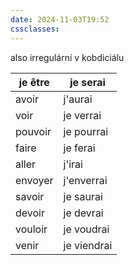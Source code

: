 ```yaml
---
date: 2024-11-03T19:52
cssclasses:
---
```

also irregulární v kobdiciálu

| je être | je serai    |
| ------- | ----------- |
| avoir   | j'aurai     |
| voir    | je verrai   |
| pouvoir | je pourrai  |
| faire   | je ferai    |
| aller   | j'irai      |
| envoyer | j'enverrai  |
| savoir  | je saurai   |
| devoir  | je devrai   |
| vouloir | je voudrai  |
| venir   | je viendrai |


